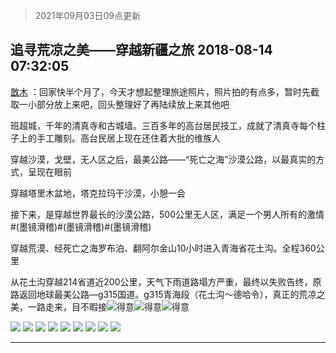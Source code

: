 > 2021年09月03日09点更新
<link rel="stylesheet" href="https://cdn.jsdelivr.net/gh/taotie6/sampleJSON@main/css/photo_show.css">


 ## 追寻荒凉之美——穿越新疆之旅 2018-08-14 07:32:05

 [㪚木](https://www.coolapk.com/feed/7729117?shareKey=MjhkM2M0MmMxZmEwNjEzMTc0M2Q~) ：回家快半个月了，今天才想起整理旅途照片，照片拍的有点多，暂时先截取一小部分放上来吧，回头整理好了再陆续放上来其他吧

班超城，千年的清真寺和古城墙。三百多年的高台居民技工，成就了清真寺每个柱子上的手工雕刻。高台民居上现在还住着大批的维族人

穿越沙漠，戈壁，无人区之后<!--break-->，最美公路——“死亡之海”沙漠公路，以最真实的方式，呈现在眼前

穿越塔里木盆地，塔克拉玛干沙漠，小憩一会

接下来，是穿越世界最长的沙漠公路，500公里无人区，满足一个男人所有的激情#(墨镜滑稽)#(墨镜滑稽)#(墨镜滑稽)

穿越荒漠、经死亡之海罗布泊、翻阿尔金山10小时进入青海省花土沟。​全程360公里

从花土沟穿越214省道近200公里，天气下雨道路塌方严重，最终以失败告终，原路返回地球最美公路—g315国道。g315青海段（花土沟～德哈令），真正的荒凉之美，一路走来，目不暇接<img src="http://static.coolapk.com/emoticons/default/4.gif" alt="得意"/><img src="http://static.coolapk.com/emoticons/default/4.gif" alt="得意"/><img src="http://static.coolapk.com/emoticons/default/4.gif" alt="得意"/> 

<div class="album">
<img class="img-item" src="http://image.coolapk.com/feed/2018/0814/1081091_1534203065_2802@1440x1080.jpg" />
<img class="img-item" src="http://image.coolapk.com/feed/2018/0814/1081091_1534203066_8096@1440x1080.jpg" />
<img class="img-item" src="http://image.coolapk.com/feed/2018/0814/1081091_1534203068_168@1440x1080.jpg" />
<img class="img-item" src="http://image.coolapk.com/feed/2018/0814/1081091_1534203069_8399@1440x1080.jpg" />
<img class="img-item" src="http://image.coolapk.com/feed/2018/0814/1081091_1534203071_3209@1080x1440.jpg" />
<img class="img-item" src="http://image.coolapk.com/feed/2018/0814/1081091_1534203072_9881@1080x1440.jpg" />
<img class="img-item" src="http://image.coolapk.com/feed/2018/0814/1081091_1534203074_3284@800x406.jpg" />
<img class="img-item" src="http://image.coolapk.com/feed/2018/0814/1081091_1534203075_2106@960x540.jpg" />
<img class="img-item" src="http://image.coolapk.com/feed/2018/0814/1081091_1534203076_2748@1440x1080.jpg" />
</div>

 ------- 

